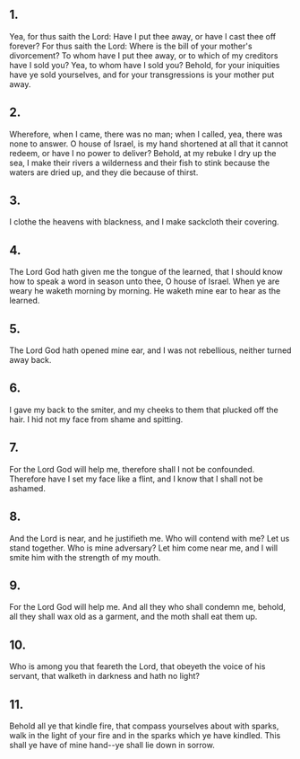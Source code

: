 ## 1.
Yea, for thus saith the Lord: Have I put thee away, or have I cast thee off forever? For thus saith the Lord: Where is the bill of your mother's divorcement? To whom have I put thee away, or to which of my creditors have I sold you? Yea, to whom have I sold you? Behold, for your iniquities have ye sold yourselves, and for your transgressions is your mother put away.
## 2.
Wherefore, when I came, there was no man; when I called, yea, there was none to answer. O house of Israel, is my hand shortened at all that it cannot redeem, or have I no power to deliver? Behold, at my rebuke I dry up the sea, I make their rivers a wilderness and their fish to stink because the waters are dried up, and they die because of thirst.
## 3.
I clothe the heavens with blackness, and I make sackcloth their covering.
## 4.
The Lord God hath given me the tongue of the learned, that I should know how to speak a word in season unto thee, O house of Israel. When ye are weary he waketh morning by morning. He waketh mine ear to hear as the learned.
## 5.
The Lord God hath opened mine ear, and I was not rebellious, neither turned away back.
## 6.
I gave my back to the smiter, and my cheeks to them that plucked off the hair. I hid not my face from shame and spitting.
## 7.
For the Lord God will help me, therefore shall I not be confounded. Therefore have I set my face like a flint, and I know that I shall not be ashamed.
## 8.
And the Lord is near, and he justifieth me. Who will contend with me? Let us stand together. Who is mine adversary? Let him come near me, and I will smite him with the strength of my mouth.
## 9.
For the Lord God will help me. And all they who shall condemn me, behold, all they shall wax old as a garment, and the moth shall eat them up.
## 10.
Who is among you that feareth the Lord, that obeyeth the voice of his servant, that walketh in darkness and hath no light?
## 11.
Behold all ye that kindle fire, that compass yourselves about with sparks, walk in the light of your fire and in the sparks which ye have kindled. This shall ye have of mine hand--ye shall lie down in sorrow.
